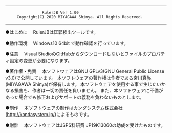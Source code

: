 ----------------------------------------------------------------------
                    RulerJB Ver 1.00
         Copyright(C) 2020 MIYAGAWA Shinya. All Rights Reserved.
----------------------------------------------------------------------

●はじめに
　RulerJBは匡郭検出ツールです。

●動作環境
　Windows10 64bit で動作確認を行っています。

●注意
　Visual StudioのGitHubからダウンロードしないとファイルのプロパティ設定の変更が必要になります。

●著作権・免責
　本ソフトウェアはGNU GPLv3(GNU General Public License v3.0)で公開しています。
本ソフトウェアの著作権は作者である宮川真弥(MIYAGAWA Shinya)が保有します。
本ソフトウェアを使用する事で生じたいかなる損害も、作者は一切の責任を負いません。
また、本ソフトウェアに不備があった場合でも修正およびサポートの義務を負わないものとします。

●制作
　本ソフトウェアの制作はカンダシステム株式会社(http://kandasystem.jp/)によるものです。

●謝辞
　本ソフトウェアはJSPS科研費 JP19K13060の助成を受けたものです。
